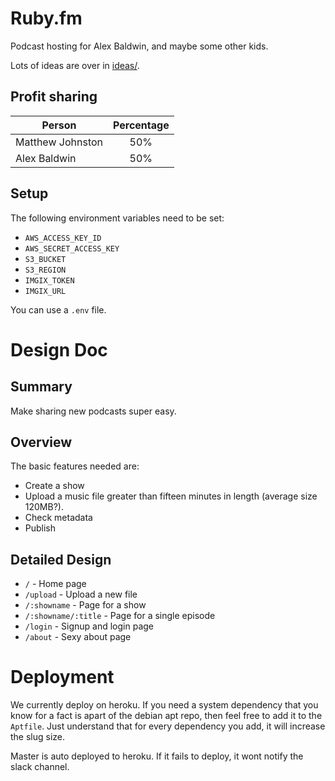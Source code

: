 # Ruby.fm

Podcast hosting for Alex Baldwin, and maybe some other kids.

Lots of ideas are over in [ideas/](https://github.com/simplecasual/namefm/tree/master/ideas).

## Profit sharing

| Person           | Percentage    |
| ---------------- |:-------------:|
| Matthew Johnston | 50%           |
| Alex Baldwin     | 50%           |

## Setup

The following environment variables need to be set:

  * `AWS_ACCESS_KEY_ID`
  * `AWS_SECRET_ACCESS_KEY`
  * `S3_BUCKET`
  * `S3_REGION`
  * `IMGIX_TOKEN`
  * `IMGIX_URL`

You can use a `.env` file.

# Design Doc

## Summary

Make sharing new podcasts super easy.

## Overview

The basic features needed are:

 - Create a show
 - Upload a music file greater than fifteen minutes in length (average size 120MB?).
 - Check metadata
 - Publish

## Detailed Design

 * `/` - Home page
 * `/upload` - Upload a new file
 * `/:showname` - Page for a show
 * `/:showname/:title` - Page for a single episode
 * `/login` - Signup and login page
 * `/about` - Sexy about page

# Deployment

We currently deploy on heroku. If you need a system dependency that you know for
a fact is apart of the debian apt repo, then feel free to add it to the
`Aptfile`. Just understand that for every dependency you add, it will increase
the slug size.

Master is auto deployed to heroku. If it fails to deploy, it wont notify the
slack channel.
